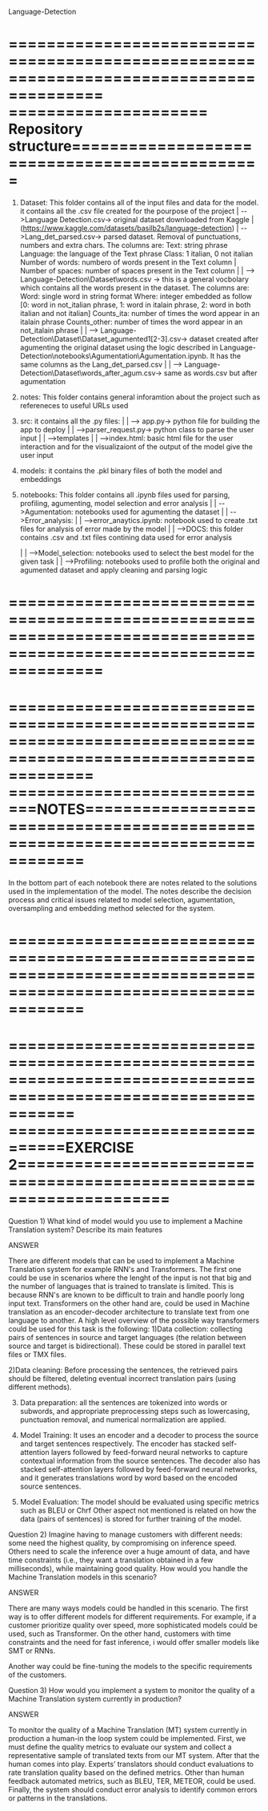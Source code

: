  Language-Detection

========================================================================================
===================== Repository structure==============================================
========================================================================================

1. Dataset: This folder contains all of the input files and data for the model.
    it contains all the .csv file created for the pourpose of the project
    |
    -->Language Detection.csv-> original dataset downloaded from Kaggle 
    |    (https://www.kaggle.com/datasets/basilb2s/language-detection)
    |
    -->Lang_det_parsed.csv-> parsed dataset. Removal of punctuations, numbers and extra chars.
        The columns are: 
        Text: string phrase 
        Language: the language of the Text phrase
        Class: 1 italian, 0 not italian
        Number of words: numbero of words present in the Text column
    |    Number of spaces: number of spaces present in the Text column 
    |
    |
    --> Language-Detection\Dataset\words.csv -> this is a general vocbolary which contains all the words present in the dataset.
        The columns are:
        Word: single word in string format
        Where: integer embedded as follow [0: word in not_italian phrase, 1: word in italain phrase, 2: word in both italian and not italian]
        Counts_ita: number of times the word appear in an italain phrase
        Counts_other: number of times the word appear in an not_italain phrase
    |
    |
    --> Language-Detection\Dataset\Dataset_agumented1[2-3].csv-> dataset created after agumenting the original dataset 
        using the logic described in  Language-Detection\notebooks\Agumentation\Agumentation.ipynb.
        It has the same columns as the Lang_det_parsed.csv
    |
    |
    --> Language-Detection\Dataset\words_after_agum.csv-> same as words.csv but after agumentation
        
        
2. notes: This folder contains general inforamtion about the project such as refereneces to useful URLs used

3. src: it contains all the .py files:
    |
    |
    --> app.py-> python file for building the app to deploy
    |
    |
    -->parser_request.py-> python class to parse the user input
    |
    |
    -->templates
        |
        |
        -->index.html: basic html file for the user interaction and for the visualizaiont of the output of the model give the user
                      input
        

4. models: it contains the .pkl binary files of both the model and embeddings

5. notebooks: This folder contains all .ipynb files used for parsing, profiling, agumenting, model selection and error analysis
    |
    |
    -->Agumentation: notebooks used for agumenting the dataset
    |
    |
    -->Error_analysis:
        | 
        |
        -->error_anaytics.ipynb: notebook used to create .txt files for analysis of error made by the model
        |
        |
        -->DOCS: this folder contains .csv and .txt files contining data used for error analysis

    |
    |
    -->Model_selection: notebooks used to select the best model for the given task
    |
    |
    -->Profiling: notebooks used to profile both the original and agumented dataset and apply cleaning and parsing logic
    
==================================================================================================================
==================================================================================================================


=================================================================================================================
=============================NOTES==============================================================================
================================================================================================================
In the bottom part of each notebook there are notes related to the solutions used in the implementation of the model.
The notes describe the decision process and critical issues related to model selection, agumentation, oversampling and embedding method selected for the system.

================================================================================================================
================================================================================================================



===============================================================================================================
================================EXERCISE 2====================================================================
==============================================================================================================




Question 1) What kind of model would you use to implement a Machine Translation system? Describe its main features

ANSWER

 There are different models that can be used to implement a Machine Translation system for example RNN's and Transformers.
 The first one could be use in scenarios where the lenght of the input is not that big and the number of languages that is trained to translate is limited. This is because RNN's are known to be difficult to train and handle poorly long input text.
 Transformers on the other hand are, could be used in Machine translation as an encoder-decoder architecture to translate text from one language to another.
 A high level overview of the possible way transformers could be used for this task is the following:
 1)Data collection: collecting pairs of sentences in source and target languages (the relation between source and target is bidirectional). These could be stored in parallel text files or TMX files.

 2)Data cleaning: Before processing the sentences, the retrieved pairs should be filtered, deleting eventual incorrect translation pairs (using different methods).

 3) Data preparation: all the sentences are tokenized into words or subwords, and appropriate preprocessing steps such as lowercasing, punctuation removal, and numerical normalization are applied.
  
 4) Model Training: It uses an encoder and a decoder to process the source and target sentences respectively. The encoder has stacked self-attention layers followed by feed-forward neural networks to capture contextual information from the source sentences. The decoder also has stacked self-attention layers followed by feed-forward neural networks, and it generates translations word by word based on the encoded source sentences.

5) Model Evaluation: The model should be evaluated using specific metrics such as BLEU or Chrf
Other aspect not mentioned is related on how the data (pairs of sentences) is stored for further training of the model.


Question 2) Imagine having to manage customers with different needs: some need the highest quality, by compromising on inference speed. Others need to scale the inference over a huge amount of data, and have time constraints (i.e., they want a translation obtained in a few milliseconds), while maintaining good quality. How would you handle the Machine Translation models in this scenario?

ANSWER

 There are many ways models could be handled in this scenario. 
 The first way is to offer different models for different requirements. For example, if a customer prioritize quality over speed, more sophisticated  models could be used, such as Transformer.
 On the other hand, customers with time constraints and the need for fast inference, i would offer smaller models like SMT or RNNs.

 Another way could be fine-tuning the models to the specific requirements of the customers.


 Question 3) How would you implement a system to monitor the quality of a Machine Translation system currently in production?
 
 ANSWER

 To monitor the quality of a Machine Translation (MT) system currently in production a human-in the loop system could be implemented. First, we must define the quality metrics to evaluate our system and collect a representative sample of translated texts from our MT system. 
 After that the human comes into play. Experts’ translators should conduct evaluations to rate translation quality based on the defined metrics. Other than human feedback automated metrics, such as BLEU, TER, METEOR, could be used.
 Finally, the system should conduct error analysis to identify common errors or patterns in the translations.
